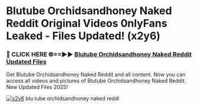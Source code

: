# Blutube Orchidsandhoney Naked Reddit Original Videos 0nlyFans Leaked - Files Updated! (x2y6)

<h3>🔴 CLICK HERE 🌐==►► <a href="https://tinyurl.com/up5wt9bj" rel="nofollow">Blutube Orchidsandhoney Naked Reddit Updated Files</a></h3>

Get Blutube Orchidsandhoney Naked Reddit and all content. Now you can access all videos and pictures of Blutube Orchidsandhoney Naked Reddit. New Updated Files 2025!

[![x2y6](https://i.imgur.com/ABiUzMV.gif)](https://tinyurl.com/up5wt9bj)
blu tube orchidsandhoney naked reddi